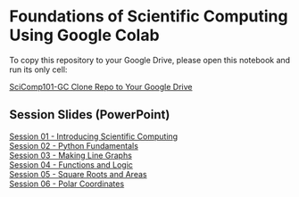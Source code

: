 # Foundations of Scientific Computing Using Google Colab

To copy this repository to your Google Drive, please open this notebook and run its only cell:

[SciComp101-GC Clone Repo to Your Google Drive](https://colab.research.google.com/drive/1200KoHTFcsc_2gQmjNJ_s2e2Vf1g1Bcz?usp=sharing)

## Session Slides (PowerPoint)


[Session 01 - Introducing Scientific Computing](https://brookhavenlab.sharepoint.com/:p:/s/scicomp101/EQa795IWBf5PjaFqUO05dxkB7HZoZI0_m3KINKHFHzloxw)\
[Session 02 - Python Fundamentals](https://brookhavenlab.sharepoint.com/:p:/s/scicomp101/EQFyW-G4bk9JokCnmhZmCnoBLb9xrJmaqS4HZJDvo2QDCA?e=03K4hM)\
[Session 03 - Making Line Graphs](https://brookhavenlab.sharepoint.com/:p:/s/scicomp101/EejwiZhOflZDq-MXORPI6L0BmOTPjIkqSlZOzF52sU_uOg?e=FcLxyE)\
[Session 04 - Functions and Logic](https://brookhavenlab.sharepoint.com/:p:/s/scicomp101/EY7aiyA3_llIo2F7M8ieYNIBBwBmf5QuF7j20szB02uKjg?e=qwtteJ)\
[Session 05 - Square Roots and Areas](https://brookhavenlab.sharepoint.com/:p:/s/scicomp101/Eajjh4I3Bz5Iv6ZWLQ-pnCMBs6wVIPhduHsVoyeO45geWQ?e=4bJW6l)\
[Session 06 - Polar Coordinates](https://brookhavenlab.sharepoint.com/:p:/s/scicomp101/EY2g8S1drE9KhYOQRmYGU5IBuCdY2UjVcnGTiMcddBKVqw?e=Ze8o3f)
